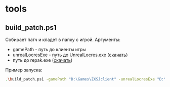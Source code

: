 # tools

## build_patch.ps1

Собирает патч и кладет в папку с игрой. Аргументы:
- gamePath - путь до клиенты игры
- unrealLocresExe - путь до UnrealLocres.exe ([скачать](https://github.com/akintos/UnrealLocres/releases))
- путь до repak.exe ([скачать](https://github.com/trumank/repak/releases))

Пример запуска:
```bash
.\build_patch.ps1 -gamePath "D:\Games\ZXSJclient" -unrealLocresExe "D:\Programs\UnrealLocres\UnrealLocres.exe" -repakExe "D:\Programs\repak\repak.exe"
```
